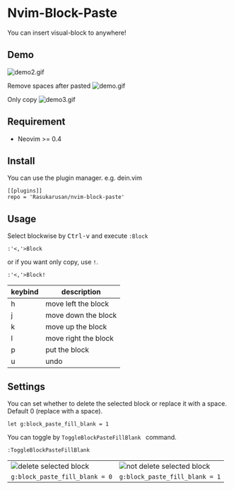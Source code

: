 Nvim-Block-Paste
====

You can insert visual-block to anywhere!

## Demo
![demo2.gif](https://user-images.githubusercontent.com/17779386/106469918-42713000-64e3-11eb-87df-b6a2dcd505c4.gif)

Remove spaces after pasted
![demo.gif](https://user-images.githubusercontent.com/17779386/106455970-49427780-64d0-11eb-9d67-eb34d2abcef0.gif)

Only copy
![demo3.gif](https://user-images.githubusercontent.com/17779386/112155541-bfd63880-8c28-11eb-84ce-c7f59904e240.gif)

## Requirement

- Neovim >= 0.4

## Install

You can use the plugin manager. e.g. dein.vim
```vim
[[plugins]]
repo = 'Rasukarusan/nvim-block-paste'
```

## Usage

Select blockwise by <kbd>Ctrl-v</kbd> and execute `:Block`

```vim
:'<,'>Block
```
or if you want only copy, use `!`.
```vim
:'<,'>Block!
```

| keybind | description |
| ------ | ------ |
| h   | move left the block  |
| j   | move down the block  |
| k   | move up the block  |
| l   | move right the block  |
| p   | put the block  |
| u   | undo  |

## Settings

You can set whether to delete the selected block or replace it with a space.  
Default 0 (replace with a space).
```vim
let g:block_paste_fill_blank = 1
```

You can toggle by `ToggleBlockPasteFillBlank ` command.
```vim
:ToggleBlockPasteFillBlank 
```

|  |  |
| ------ | ------ |
| ![delete selected block](https://user-images.githubusercontent.com/17779386/106456476-ebfaf600-64d0-11eb-8c1d-934d41548349.gif)   | ![not delete selected block](https://user-images.githubusercontent.com/17779386/106456497-f0271380-64d0-11eb-9e66-8bec4d08e26e.gif)   |
| `g:block_paste_fill_blank = 0`   | `g:block_paste_fill_blank = 1`  |

